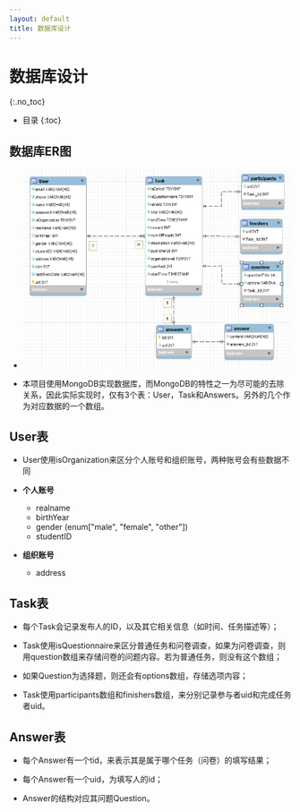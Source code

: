 ```yaml
---
layout: default
title: 数据库设计
---
```


# 数据库设计
{:.no_toc}

* 目录
{:toc}

## 数据库ER图

- ![](pics/1.png)

- 本项目使用MongoDB实现数据库，而MongoDB的特性之一为尽可能的去除关系，因此实际实现时，仅有3个表：User，Task和Answers。另外的几个作为对应数据的一个数组。

## User表

- User使用isOrganization来区分个人账号和组织账号，两种账号会有些数据不同

- **个人账号**
  - realname
  - birthYear
  - gender  (enum["male", "female", "other"])
  - studentID

- **组织账号**
  - address

## Task表

- 每个Task会记录发布人的ID，以及其它相关信息（如时间、任务描述等）；

- Task使用isQuestionnaire来区分普通任务和问卷调查，如果为问卷调查，则用question数组来存储问卷的问题内容。若为普通任务，则没有这个数组；

- 如果Question为选择题，则还会有options数组，存储选项内容；

- Task使用participants数组和finishers数组，来分别记录参与者uid和完成任务者uid。

## Answer表

- 每个Answer有一个tid，来表示其是属于哪个任务（问卷）的填写结果；

- 每个Answer有一个uid，为填写人的id；

- Answer的结构对应其问题Question。

